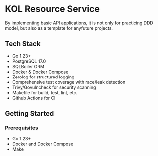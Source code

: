 # KOL Resource Service

By implementing basic API applications, it is not only for practicing DDD model, but also as a template for anyfuture projects.

## Tech Stack

- Go 1.23+
- PostgreSQL 17.0
- SQLBoiler ORM
- Docker & Docker Compose
- Zerolog for structured logging
- Comprehensive test coverage with race/leak detection
- Trivy/Govulncheck for security scanning
- Makefile for build, test, lint, etc.
- Github Actions for CI

## Getting Started

### Prerequisites

- Go 1.23+
- Docker and Docker Compose
- Make
